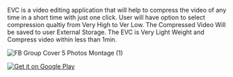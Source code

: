 EVC is a video editing application that will help to compress the video of any time in a short time with just one click.
User will have option to select compression qualtiy from Very High to Ver Low.
The Compressed Video Will be saved to user External Storage.
The EVC is Very Light Weight and Compress video within less than 1min.

![FB Group Cover 5 Photos Montage (1)](https://user-images.githubusercontent.com/45350491/140935143-d3bcb8ed-83ce-450c-87d0-4890098156f5.png)

<a href='https://play.google.com/store/apps/details?id=com.gulehri.edu.pk.easyvideocompressor&pcampaignid=pcampaignidMKT-Other-global-all-co-prtnr-py-PartBadge-Mar2515-1'><img alt='Get it on Google Play' src='https://play.google.com/intl/en_us/badges/static/images/badges/en_badge_web_generic.png'/></a>


